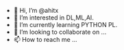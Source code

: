 - 👋 Hi, I’m @ahitx
- 👀 I’m interested in DL,ML,AI.
- 🌱 I’m currently learning PYTHON PL.
- 💞️ I’m looking to collaborate on ...
- 📫 How to reach me ...

<!---
ahitx/ahitx is a ✨ special ✨ repository because its `README.md` (this file) appears on your GitHub profile.
You can click the Preview link to take a look at your changes.
--->
